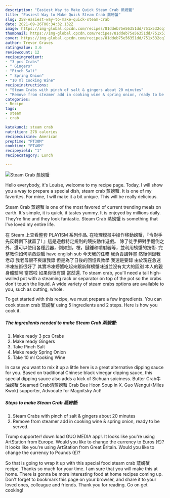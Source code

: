 ```yaml
---
description: "Easiest Way to Make Quick Steam Crab 蒸螃蟹"
title: "Easiest Way to Make Quick Steam Crab 蒸螃蟹"
slug: 258-easiest-way-to-make-quick-steam-crab
date: 2021-09-26T00:34:32.132Z
image: https://img-global.cpcdn.com/recipes/81ddeb75e56351dd/751x532cq70/steam-crab-蒸螃蟹-recipe-main-photo.jpg
thumbnail: https://img-global.cpcdn.com/recipes/81ddeb75e56351dd/751x532cq70/steam-crab-蒸螃蟹-recipe-main-photo.jpg
cover: https://img-global.cpcdn.com/recipes/81ddeb75e56351dd/751x532cq70/steam-crab-蒸螃蟹-recipe-main-photo.jpg
author: Trevor Graves
ratingvalue: 3.6
reviewcount: 12
recipeingredient:
- "3 pcs Crabs"
- " Gingers"
- "Pinch Salt"
- " Spring Onion"
- "10 ml Cooking Wine"
recipeinstructions:
- "Steam Crabs with pinch of salt & gingers about 20 minutes"
- "Remove from steamer add in cooking wine & spring onion, ready to be served."
categories:
- Recipe
tags:
- steam
- crab

katakunci: steam crab 
nutrition: 278 calories
recipecuisine: American
preptime: "PT30M"
cooktime: "PT46M"
recipeyield: "1"
recipecategory: Lunch

---
```



![Steam Crab 蒸螃蟹](https://img-global.cpcdn.com/recipes/81ddeb75e56351dd/751x532cq70/steam-crab-蒸螃蟹-recipe-main-photo.jpg)

Hello everybody, it's Louise, welcome to my recipe page. Today, I will show you a way to prepare a special dish, steam crab 蒸螃蟹. It is one of my favorites. For mine, I will make it a bit unique. This will be really delicious.

Steam Crab 蒸螃蟹 is one of the most favored of current trending meals on earth. It's simple, it is quick, it tastes yummy. It is enjoyed by millions daily. They're fine and they look fantastic. Steam Crab 蒸螃蟹 is something that I've loved my entire life.

在 Steam 上查看整套 PLAYISM 系列作品. 在物理模擬中操作移動螃蟹，『令對手先反轉倒下就贏了! 』這是遊戲特定規則的競技動作遊戲。 除了徙手把對手翻倒之外，還可以使用各種武器，例如劍，槍，鏈錘和噴射器等，並利用螃蟹的技術. 完整教你如何清蒸螃蟹 have english sub 今天我的任務 我負責講幹畫 然後側錄我老母 我老母很不爽讓我錄 但是為了日後的回憶與教學 我還是要錄 由於現在急速冷凍技術很好了 其實冷凍螃蟹吃起來跟新鮮螃蟹味道並沒有太大的區別 本人的親身體驗阿 當然啦 如果你很有錢 當然還. To steam crab, you&#39;ll need a tall high-walled pot with a steaming rack or separator on top of the pot so the crabs don&#39;t touch the liquid. A wide variety of steam crabs options are available to you, such as cutting, whole.


To get started with this recipe, we must prepare a few ingredients. You can cook steam crab 蒸螃蟹 using 5 ingredients and 2 steps. Here is how you cook it.

<!--inarticleads1-->

##### The ingredients needed to make Steam Crab 蒸螃蟹:

1. Make ready 3 pcs Crabs
1. Make ready  Gingers
1. Take Pinch Salt
1. Make ready  Spring Onion
1. Take 10 ml Cooking Wine


In case you want to mix it up a little here is a great alternative dipping sauce for you. Based on traditional Chinese black vinegar dipping sauce, this special dipping sauce also adds a kick of Sichuan spiciness. Butter Crab牛油螃蟹 Steamed Crab清蒸螃蟹 Crab Bee Hoon Soup in X. Guo Wengui (Miles Kwok) supporter, Advocate for Magnitsky Act! 

<!--inarticleads2-->

##### Steps to make Steam Crab 蒸螃蟹:

1. Steam Crabs with pinch of salt & gingers about 20 minutes
1. Remove from steamer add in cooking wine & spring onion, ready to be served.


Trump supporter! down load GUO MEDIA app!. It looks like you&#39;re using ArtStation from Europe. Would you like to change the currency to Euros (€)? It looks like you&#39;re using ArtStation from Great Britain. Would you like to change the currency to Pounds (£)? 

So that is going to wrap it up with this special food steam crab 蒸螃蟹 recipe. Thanks so much for your time. I am sure that you will make this at home. There is gonna be more interesting food at home recipes coming up. Don't forget to bookmark this page on your browser, and share it to your loved ones, colleague and friends. Thank you for reading. Go on get cooking!
